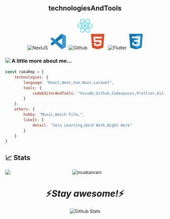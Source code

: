 <div align="center">

## technologiesAndTools

<img  src="https://raw.githubusercontent.com/devicons/devicon/1119b9f84c0290e0f0b38982099a2bd027a48bf1/icons/react/react-original.svg" alt="ReactJS" width="50" height="50" style="margin:0 auto; display:block;"/> &nbsp;<img  src="https://github.com/CyrisXD/CyrisXD/raw/master/assets/NextJS.png" alt="NextJS"/>  &nbsp;<img  src="https://raw.githubusercontent.com/devicons/devicon/1119b9f84c0290e0f0b38982099a2bd027a48bf1/icons/vscode/vscode-original.svg" alt="VSCode" width="50" height="50"/> &nbsp;<img  src="https://github.com/CyrisXD/CyrisXD/raw/master/assets/Github.png" alt="Github"/> &nbsp;<img  src="https://raw.githubusercontent.com/devicons/devicon/1119b9f84c0290e0f0b38982099a2bd027a48bf1/icons/html5/html5-plain.svg" alt="HTML5" width="50" height="50"/> &nbsp;<img  src="https://user-images.githubusercontent.com/83684256/203265359-97e1ff96-5070-40e5-af7d-f978ff7ee572.png" alt="Flutter" width="50" height="50"/>&nbsp;<img  src="https://raw.githubusercontent.com/devicons/devicon/1119b9f84c0290e0f0b38982099a2bd027a48bf1/icons/css3/css3-original.svg" alt="CSS3" width="50" height="50"/></div>

### <img src="https://media.giphy.com/media/VgCDAzcKvsR6OM0uWg/giphy.gif" width="50"> A little more about me...

```js
const rakaRmp = {
    technologies: {
        language: "React,Next,Vue,Nuxt,Laravel",
        tools: {
            codeEditorAndTools: "Vscode,Github,Codespaces,Prettier,Eslint"
        }
    },
    others: {
        hobby: "Music,Watch Film,",
        likeIt: {
            detail: "Solo Learning,Hard Work,Night Work"
        }
    }
}
```

## 📈 Stats
<a href="https://github.com/grizz12/github-readme-stats"><img align="left" width="42%" src="https://github-readme-stats.vercel.app/api/top-langs/?username=grizz12&layout=compact&theme=tokyonight" /></a>
<img width="50%" src="https://github-readme-streak-stats.herokuapp.com/?user=grizz12&theme=tokyonight" alt="muskanrani" />
<br/>


<h1 align='center'>⚡️<i>Stay awesome!</i>⚡️</h1>

<p align="center">
        <img src="https://raw.githubusercontent.com/mayhemantt/mayhemantt/Update/svg/Bottom.svg" alt="Github Stats" />
</p>
